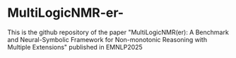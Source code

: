 # MultiLogicNMR-er-
This is the github repository of the paper "MultiLogicNMR(er): A Benchmark and Neural-Symbolic Framework for Non-monotonic Reasoning with Multiple Extensions" published in EMNLP2025
